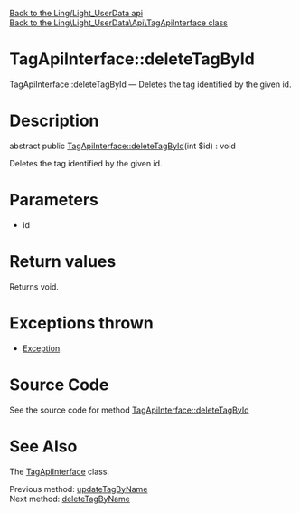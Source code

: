 [Back to the Ling/Light_UserData api](https://github.com/lingtalfi/Light_UserData/blob/master/doc/api/Ling/Light_UserData.md)<br>
[Back to the Ling\Light_UserData\Api\TagApiInterface class](https://github.com/lingtalfi/Light_UserData/blob/master/doc/api/Ling/Light_UserData/Api/TagApiInterface.md)


TagApiInterface::deleteTagById
================



TagApiInterface::deleteTagById — Deletes the tag identified by the given id.




Description
================


abstract public [TagApiInterface::deleteTagById](https://github.com/lingtalfi/Light_UserData/blob/master/doc/api/Ling/Light_UserData/Api/TagApiInterface/deleteTagById.md)(int $id) : void




Deletes the tag identified by the given id.




Parameters
================


- id

    


Return values
================

Returns void.


Exceptions thrown
================

- [Exception](http://php.net/manual/en/class.exception.php).&nbsp;







Source Code
===========
See the source code for method [TagApiInterface::deleteTagById](https://github.com/lingtalfi/Light_UserData/blob/master/Api/TagApiInterface.php#L100-L100)


See Also
================

The [TagApiInterface](https://github.com/lingtalfi/Light_UserData/blob/master/doc/api/Ling/Light_UserData/Api/TagApiInterface.md) class.

Previous method: [updateTagByName](https://github.com/lingtalfi/Light_UserData/blob/master/doc/api/Ling/Light_UserData/Api/TagApiInterface/updateTagByName.md)<br>Next method: [deleteTagByName](https://github.com/lingtalfi/Light_UserData/blob/master/doc/api/Ling/Light_UserData/Api/TagApiInterface/deleteTagByName.md)<br>

